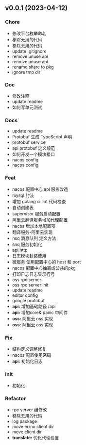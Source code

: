 
<a name="v0.0.1"></a>
## v0.0.1 (2023-04-12)

### Chore

* 修改平台枚举命名
* 移除无用的代码
* 移除无用的代码
* update .gitignore
* remove unuse api
* remove unuse api
* rename share to pkg
* ignore tmp dir

### Doc

* 修改注释
* update readme
* 如何写单元测试

### Docs

* update readme
* Protobuf 生成 TypeScript 声明
* protobuf service
* api protobuf 定义规范
* 如何开发一个模块接口
* nacos config
* nacos config

### Feat

* nacos 配置中心 api 服务改造
* mysql 封装
* 增加 golang ci lint 代码检查
* 自动创建表
* supervisor 服务启动配置
* 阿里云翻译服务增加代理配置
* nacos 增加本地配置项
* 翻译服务-阿里云实现
* nsq 消息队列 定义方法
* snq 服务初始化
* api.http
* 日志模块封装使用
* 微服务 使用配置中心的 host 和 port
* nacos 配置中心抽离成公共的pkg
* 打印日志日志显示行号
* oss rpc server
* oss rpc server init
* update readme
* editor config
* google protobuf
* **api:**  增加基础路径 /api
* **api:**  增加core& panic 中间件
* **oss:** 阿里云 oss 实现
* **oss:** 阿里云 oss 实现

### Fix

* 结构定义调整修复
* nacos 配置使用密码
* **api:** 初始化日志

### Init

* 初始化

### Refactor

* rpc server 组修改
* 移除无用的代码
* log package
* move errno client dir
* move client dir
* **translate:** 优化代理设置

